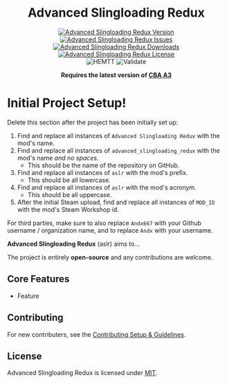 <!-- If you want to make changes to this README, you need to also modify the README.md in the docs folder as well -->

<h1 align="center">Advanced Slingloading Redux</h1>
<p align="center">
    <a href="https://github.com/Andx667/advanced_slingloading_redux/releases/latest">
        <img src="https://img.shields.io/badge/Version-0.0.0-blue?style=flat-square" alt="Advanced Slingloading Redux Version">
    </a>
    <a href="https://github.com/Andx667/advanced_slingloading_redux/issues">
        <img src="https://img.shields.io/github/issues-raw/Andx667/advanced_slingloading_redux.svg?style=flat-square&label=Issues" alt="Advanced Slingloading Redux Issues">
    </a>
    <a href="https://steamcommunity.com/sharedfiles/filedetails/?id=MOD_ID">
        <img src="https://img.shields.io/steam/downloads/MOD_ID.svg?style=flat-square&label=Downloads" alt="Advanced Slingloading Redux Downloads">
    </a>
    <a href="https://github.com/Andx667/advanced_slingloading_redux/blob/master/LICENSE">
        <img src="https://img.shields.io/badge/License-APL ND-red?style=flat-square" alt="Advanced Slingloading Redux License">
    </a>
    <br>
    <img src="https://img.shields.io/github/actions/workflow/status/Andx667/advanced_slingloading_redux/hemtt.yml?style=flat-square&label=HEMTT" alt="HEMTT">
    <img src="https://img.shields.io/github/actions/workflow/status/Andx667/advanced_slingloading_redux/arma.yml?style=flat-square&label=Validate" alt="Validate">
</p>

<p align="center">
    <b>Requires the latest version of <a href="https://github.com/CBATeam/CBA_A3/releases/latest">CBA A3</a></b>
</p>

# Initial Project Setup!
Delete this section after the project has been initially set up:
1. Find and replace all instances of `Advanced Slingloading Redux` with the mod's name.
2. Find and replace all instances of `advanced_slingloading_redux` with the mod's name *and no spaces*.
   - This should be the name of the repository on GitHub.
3. Find and replace all instances of `aslr` with the mod's prefix.
   - This should be all lowercase.
4. Find and replace all instances of `aslr` with the mod's acronym.
   - This should be all uppercase.
5. After the initial Steam upload, find and replace all instances of `MOD_ID` with the mod's Steam Workshop id.

For third parties, make sure to also replace `Andx667` with your Github username / organization name, and to replace `Andx` with your username.

**Advanced Slingloading Redux** (aslr) aims to...

The project is entirely **open-source** and any contributions are welcome.

## Core Features
- Feature

## Contributing
For new contributers, see the [Contributing Setup & Guidelines](./.github/CONTRIBUTING.md).

## License
Advanced Slingloading Redux is licensed under [MIT](./LICENSE.md).

